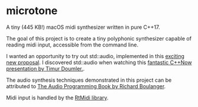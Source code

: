 # microtone
A tiny (445 KB!) macOS midi synthesizer written in pure C++17.

The goal of this project is to create a tiny polyphonic synthesizer capable of reading midi input, accessible from the command line.

I wanted an opportunity to try out std::audio, implemented in this [exciting new proposal](https://github.com/stdcpp-audio/libstdaudio). I discovered std::audio when watching this [fantastic C++Now presentation by Timur Doumler.](https://www.youtube.com/watch?v=jNSiZqSQis4).

The audio synthesis techniques demonstrated in this project can be attributed to [The Audio Programming Book by Richard Boulanger](https://mitpress.mit.edu/books/audio-programming-book).

Midi input is handled by the [RtMidi library](https://www.music.mcgill.ca/~gary/rtmidi/).
